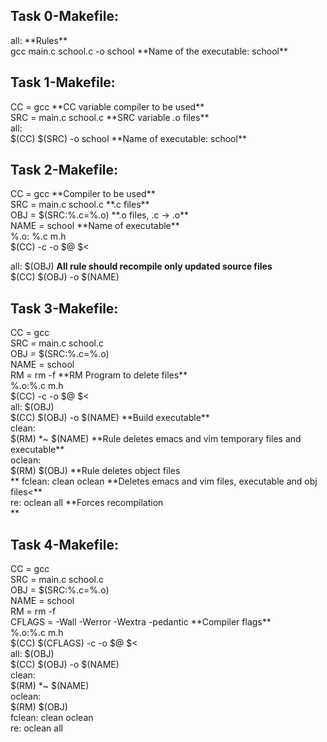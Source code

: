 <h2>Task 0-Makefile:</h2>
all:	**Rules**<br>
gcc main.c school.c -o school	**Name of the executable: school**<br>


<h2>Task 1-Makefile:</h2>
CC = gcc			**CC variable compiler to be used**<br>
SRC = main.c school.c		**SRC variable .o files**<br>
all:<br>
$(CC) $(SRC) -o school		**Name of executable: school**<br>


<h2>Task 2-Makefile:</h2>
CC = gcc			**Compiler to be used**<br>
SRC = main.c school.c		**.c files**<br>
OBJ = $(SRC:%.c=%.o)		**.o files, .c -> .o**<br>
NAME = school			**Name of executable**<br>
%.o: %.c m.h<br>
$(CC) -c -o $@ $<<br>

all: $(OBJ)			**All rule should recompile only updated source files**<br>
$(CC) $(OBJ) -o $(NAME)<br>


<h2>Task 3-Makefile:</h2>
CC = gcc<br>
SRC = main.c school.c<br>
OBJ = $(SRC:%.c=%.o)<br>
NAME = school<br>
RM = rm -f			**RM Program to delete files**<br>
%.o:%.c m.h<br>
$(CC) -c -o $@ $<<br>
all: $(OBJ)<br>
$(CC) $(OBJ) -o $(NAME)		**Build executable**<br>
clean:<br>
$(RM) *~ $(NAME)		**Rule deletes emacs and vim temporary files and executable**<br>
oclean:<br>
$(RM) $(OBJ)			**Rule deletes object files<br>**
fclean: clean oclean		**Deletes emacs and vim files, executable and obj files<**<br>
re: oclean all			**Forces recompilation<br>**


<h2>Task 4-Makefile:</h2>
CC = gcc<br>
SRC = main.c school.c<br>
OBJ = $(SRC:%.c=%.o)<br>
NAME = school<br>
RM = rm -f<br>
CFLAGS = -Wall -Werror -Wextra -pedantic	**Compiler flags**<br>
%.o:%.c m.h<br>
$(CC) $(CFLAGS) -c -o $@ $< <br>
all: $(OBJ)<br>
$(CC) $(OBJ) -o $(NAME)<br>
clean:<br>
$(RM) *~ $(NAME)<br>
oclean:<br>
$(RM) $(OBJ)<br>
fclean: clean oclean<br>
re: oclean all<br>
